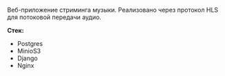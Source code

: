 Веб-приложение стриминга музыки. Реализовано через протокол HLS для потоковой передачи аудио.

**Стек:**
* Postgres
* MinioS3
* Django
* Nginx

